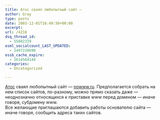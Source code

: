 ```yaml
---
title: Атос сваял любопытный сайт —
author: Gray
type: posts
date: 2003-12-01T16:49:50+00:00
excerpt:
url: /4218
dsq_thread_id:
  - 55082339
esml_socialcount_LAST_UPDATED:
  - 1497220690
essb_cache_expire:
  - 1614564144
categories:
  - Uncategorized

---
```








[Атос][1] сваял любопытный сайт &#8212; [nowww.ru][2]. Предполагается собрать на нем список сайтов, по-разному, можно прямо сказать даже &#8212; неоднозначно относящихся к приставке www перед доменом &#8212; иначе говоря, субдомену www.  
Все желающие приглашаются добавить работы основателю сайта &#8212; иначе говоря, сообщить адреса таких сайтов.

 [1]: http://kurepin.ru/
 [2]: http://nowww.ru/